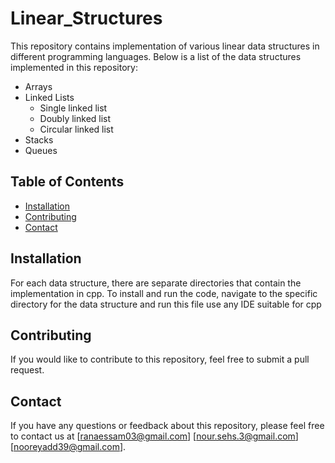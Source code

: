 # Linear_Structures
This repository contains implementation of various linear data structures in different programming languages. Below is a list of the data structures implemented in this repository:

- Arrays
- Linked Lists
  * Single linked list
  * Doubly linked list
  * Circular linked list 
- Stacks
- Queues

## Table of Contents

- [Installation](#installation)
- [Contributing](#contributing)
- [Contact](#contact)


## Installation

For each data structure, there are separate directories that contain the implementation in cpp. To install and run the code, navigate to the specific directory for the data structure and run this file use any IDE suitable for cpp


## Contributing

If you would like to contribute to this repository, feel free to submit a pull request.


## Contact

If you have any questions or feedback about this repository, please feel free to contact us at [ranaessam03@gmail.com] [nour.sehs.3@gmail.com] [nooreyadd39@gmail.com].
